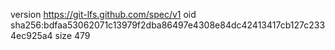 version https://git-lfs.github.com/spec/v1
oid sha256:bdfaa53062071c13979f2dba86497e4308e84dc42413417cb127c2334ec925a4
size 479
